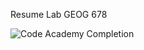 Resume Lab
GEOG 678

![Code Academy Completion](https://madmapper.maps.arcgis.com/sharing/rest/content/items/9e36a099e85141769d8b13d220d60ff8/data)
